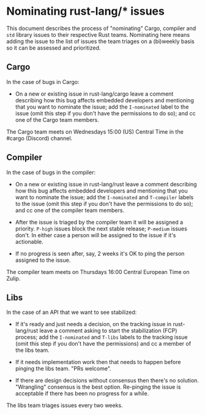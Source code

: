 # Nominating rust-lang/* issues

This document describes the process of "nominating" Cargo, compiler and `std`
library issues to their respective Rust teams. Nominating here means adding the
issue to the list of issues the team triages on a (bi)weekly basis so it can be
assessed and prioritized.

## Cargo

In the case of bugs in Cargo:

- On a new or existing issue in rust-lang/cargo leave a comment describing how
  this bug affects embedded developers and mentioning that you want to nominate
  the issue; add the `I-nominated` label to the issue (omit this step if you
  don't have the permissions to do so); and cc one of the Cargo team members.

The Cargo team meets on Wednesdays 15:00 (US) Central Time in the #cargo
(Discord) channel.

## Compiler

In the case of bugs in the compiler:

- On a new or existing issue in rust-lang/rust leave a comment describing how
  this bug affects embedded developers and mentioning that you want to nominate
  the issue; add the `I-nominated` and `T-compiler` labels to the issue (omit
  this step if you don't have the permissions to do so); and cc one of the
  compiler team members.

- After the issue is triaged by the compiler team it will be assigned a
  priority. `P-high` issues block the next stable release; `P-medium` issues
  don't. In either case a person will be assigned to the issue if it's
  actionable.

- If no progress is seen after, say, 2 weeks it's OK to ping the person assigned
  to the issue.

The compiler team meets on Thursdays 16:00 Central European Time on Zulip.

## Libs

In the case of an API that we want to see stabilized:

- If it's ready and just needs a decision, on the tracking issue in
  rust-lang/rust leave a comment asking to start the stabilization (FCP)
  process; add the `I-nominated` and `T-libs` labels to the tracking issue (omit
  this step if you don't have the permissions) and cc a member of the libs team.

- If it needs implementation work then that needs to happen before pinging the
  libs team. "PRs welcome".

- If there are design decisions without consensus then there's no solution.
  "Wrangling" consensus is the best option. Re-pinging the issue is acceptable
  if there has been no progress for a while.

The libs team triages issues every two weeks.

